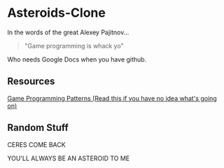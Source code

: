 Asteroids-Clone
===============

In the words of the great Alexey Pajitnov...

>"Game programming is whack yo"

Who needs Google Docs when you have github.

## Resources
[Game Programming Patterns (Read this if you have no idea what's going on)](http://gameprogrammingpatterns.com/)

## Random Stuff

CERES COME BACK

YOU'LL ALWAYS BE AN ASTEROID TO ME
